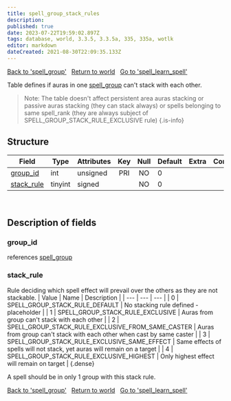 ```yaml
---
title: spell_group_stack_rules
description: 
published: true
date: 2023-07-22T19:59:02.897Z
tags: database, world, 3.3.5, 3.3.5a, 335, 335a, wotlk
editor: markdown
dateCreated: 2021-08-30T22:09:35.133Z
---
```


<a href="https://trinitycore.info/en/database/335/world/spell_group" class="mt-5 v-btn v-btn--depressed v-btn--flat v-btn--outlined theme--light v-size--default darkblue--text text--lighten-3"><span class="v-btn__content"><i aria-hidden="true" class="v-icon notranslate v-icon--left mdi mdi-arrow-left theme--light"></i><span>Back to 'spell_group'</span></span></a>&nbsp;&nbsp;&nbsp;<a href="https://trinitycore.info/en/database/335/world/home" class="mt-5 v-btn v-btn--depressed v-btn--flat v-btn--outlined theme--light v-size--default darkblue--text text--lighten-3"><span class="v-btn__content"><i aria-hidden="true" class="v-icon notranslate v-icon--left mdi mdi-home-outline theme--light"></i><span>Return to world</span></span></a>&nbsp;&nbsp;&nbsp;<a href="https://trinitycore.info/en/database/335/world/spell_learn_spell" class="mt-5 v-btn v-btn--depressed v-btn--flat v-btn--outlined theme--light v-size--default darkblue--text text--lighten-3"><span class="v-btn__content"><span>Go to 'spell_learn_spell'</span><i aria-hidden="true" class="v-icon notranslate v-icon--right mdi mdi-arrow-right theme--light"></i></span></a>

Table defines if auras in one [spell_group](../world/spell_group) can't stack with each other.

> Note: The table doesn't affect persistent area auras stacking or passive auras stacking (they can stack always) or spells belonging to same spell_rank (they are always subject of SPELL_GROUP_STACK_RULE_EXCLUSIVE rule)
{.is-info}



## Structure

| Field | Type | Attributes | Key | Null | Default | Extra | Comment |
| --- | --- | --- | :---: | :---: | --- | --- | --- |
| [group_id](#group_id) | int | unsigned | PRI | NO | 0 |  |  |
| [stack_rule](#stack_rule) | tinyint | signed |  | NO | 0 |  |  |
&nbsp;
## Description of fields

### group_id
references [spell_group](../world/spell_group)
&nbsp;

### stack_rule
Rule deciding which spell effect will prevail over the others as they are not stackable.
| Value | Name | Description |
| --- | --- | --- |
| 0 | SPELL_GROUP_STACK_RULE_DEFAULT | No stacking rule defined - placeholder |
| 1 | SPELL_GROUP_STACK_RULE_EXCLUSIVE | Auras from group can't stack with each other |
| 2 | SPELL_GROUP_STACK_RULE_EXCLUSIVE_FROM_SAME_CASTER | Auras from group can't stack with each other when cast by same caster |
| 3 | SPELL_GROUP_STACK_RULE_EXCLUSIVE_SAME_EFFECT | Same effects of spells will not stack, yet auras will remain on a target |
| 4 | SPELL_GROUP_STACK_RULE_EXCLUSIVE_HIGHEST | Only highest effect will remain on target |
{.dense}

A spell should be in only 1 group with this stack rule.
&nbsp;

<a href="https://trinitycore.info/en/database/335/world/spell_group" class="mt-5 v-btn v-btn--depressed v-btn--flat v-btn--outlined theme--light v-size--default darkblue--text text--lighten-3"><span class="v-btn__content"><i aria-hidden="true" class="v-icon notranslate v-icon--left mdi mdi-arrow-left theme--light"></i><span>Back to 'spell_group'</span></span></a>&nbsp;&nbsp;&nbsp;<a href="https://trinitycore.info/en/database/335/world/home" class="mt-5 v-btn v-btn--depressed v-btn--flat v-btn--outlined theme--light v-size--default darkblue--text text--lighten-3"><span class="v-btn__content"><i aria-hidden="true" class="v-icon notranslate v-icon--left mdi mdi-home-outline theme--light"></i><span>Return to world</span></span></a>&nbsp;&nbsp;&nbsp;<a href="https://trinitycore.info/en/database/335/world/spell_learn_spell" class="mt-5 v-btn v-btn--depressed v-btn--flat v-btn--outlined theme--light v-size--default darkblue--text text--lighten-3"><span class="v-btn__content"><span>Go to 'spell_learn_spell'</span><i aria-hidden="true" class="v-icon notranslate v-icon--right mdi mdi-arrow-right theme--light"></i></span></a>
